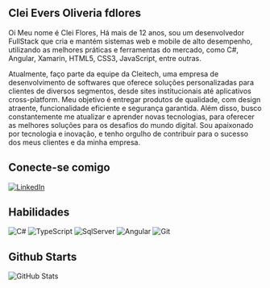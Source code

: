 ## Clei Evers Oliveria fdlores
Oi Meu nome é Clei Flores, Há mais de 12 anos, sou um desenvolvedor FullStack que cria e mantém sistemas web e mobile de alto desempenho, utilizando as melhores práticas e ferramentas do mercado, como C#, Angular, Xamarin, HTML5, CSS3, JavaScript, entre outras. 

Atualmente, faço parte da equipe da Cleitech, uma empresa de desenvolvimento de softwares que oferece soluções personalizadas para clientes de diversos segmentos, desde sites institucionais até aplicativos cross-platform. Meu objetivo é entregar produtos de qualidade, com design atraente, funcionalidade eficiente e segurança garantida. Além disso, busco constantemente me atualizar e aprender novas tecnologias, para oferecer as melhores soluções para os desafios do mundo digital. Sou apaixonado por tecnologia e inovação, e tenho orgulho de contribuir para o sucesso dos meus clientes e da minha empresa.

## Conecte-se comigo
[![LinkedIn](https://img.shields.io/badge/Github-000?style=for-the-badge&logo=github&logoColor=0E76A8)](https://github.com/eversclei)


## Habilidades
![C#](https://img.shields.io/badge/C%23-000?style=for-the-badge&logo=c-sharp&logoColor=823085)
![TypeScript](https://img.shields.io/badge/TypeScript-000?style=for-the-badge&logo=typescript)
![SqlServer](https://img.shields.io/badge/SqlServer-000?style=for-the-badge&logo=SqlServer)
![Angular](https://img.shields.io/badge/Angular-000?style=for-the-badge&logo=angular&logoColor=C3002F)
![Git](https://img.shields.io/badge/Git-000?style=for-the-badge&logo=git&logoColor=C3002F)



## Github Starts
![GitHub Stats](https://github-readme-stats.vercel.app/api?username=eversclei&theme=transparent&bg_color=000&border_color=30A3DC&show_icons=true&icon_color=30A3DC&title_color=E94D5F&text_color=FFF)


